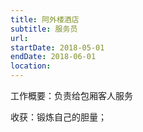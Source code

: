 ```yaml
---
title: 阿外楼酒店
subtitle: 服务员
url: 
startDate: 2018-05-01
endDate: 2018-06-01
location: 
---
```


<p>工作概要：负责给包厢客人服务</p>
<p>收获：锻炼自己的胆量；</p>